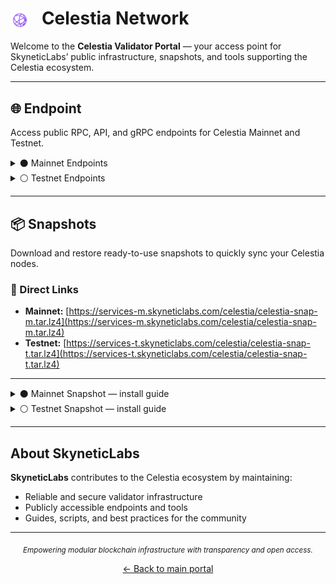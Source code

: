 # <img src="https://raw.githubusercontent.com/Skyneticlabs/Logo/main/celestia-logo.png" width="30" align="center"> &nbsp; Celestia Network

Welcome to the **Celestia Validator Portal** — your access point for SkyneticLabs’ public infrastructure, snapshots, and tools supporting the Celestia ecosystem.

---

## 🌐 Endpoint

Access public RPC, API, and gRPC endpoints for Celestia Mainnet and Testnet.

<details>
  <summary>⚫ Mainnet Endpoints</summary>

- **RPC:** [https://celestia-m-rpc.skyneticlabs.com](https://celestia-m-rpc.skyneticlabs.com)  
- **API:** [https://celestia-m-api.skyneticlabs.com](https://celestia-m-api.skyneticlabs.com)  
- **gRPC:** `celestia-m-grpc.skyneticlabs.com:443`
</details>

<details>
  <summary>⚪ Testnet Endpoints</summary>

- **RPC:** [https://celestia-t-rpc.skyneticlabs.com](https://celestia-t-rpc.skyneticlabs.com)  
- **API:** [https://celestia-t-api.skyneticlabs.com](https://celestia-t-api.skyneticlabs.com)  
- **gRPC:** `celestia-t-grpc.skyneticlabs.com:443`
</details>

---

## 📦 Snapshots

Download and restore ready-to-use snapshots to quickly sync your Celestia nodes.

### 🔗 Direct Links
- **Mainnet:** [https://services-m.skyneticlabs.com/celestia/celestia-snap-m.tar.lz4](https://services-m.skyneticlabs.com/celestia/celestia-snap-m.tar.lz4)  
- **Testnet:** [https://services-t.skyneticlabs.com/celestia/celestia-snap-t.tar.lz4](https://services-t.skyneticlabs.com/celestia/celestia-snap-t.tar.lz4)

---

<details>
<summary>⚫ Mainnet Snapshot — install guide</summary>

Use the following commands to restore **Celestia Mainnet** snapshot:
  
```bash
cd $HOME
sudo systemctl stop celestia-appd
cp $HOME/.celestia-app/data/priv_validator_state.json $HOME/.celestia-app/priv_validator_state.json.backup
rm -rf $HOME/.celestia-app/data
curl -L https://services-m.skyneticlabs.com/celestia/celestia-snap-m.tar.lz4 | tar -Ilz4 -xf - -C $HOME/.celestia-app/
mv $HOME/.celestia-app/priv_validator_state.json.backup $HOME/.celestia-app/data/priv_validator_state.json
sudo systemctl restart celestia-appd && sudo journalctl -u celestia-appd -f
```
</details>

<details>
<summary>⚪ Testnet Snapshot — install guide</summary>

Use the following commands to restore **Celestia Testnet** snapshot:
  
```bash
cd $HOME
sudo systemctl stop celestia-appd
cp $HOME/.celestia-app/data/priv_validator_state.json $HOME/.celestia-app/priv_validator_state.json.backup
rm -rf $HOME/.celestia-app/data
curl -L https://services-t.skyneticlabs.com/celestia/celestia-snap-t.tar.lz4 | tar -Ilz4 -xf - -C $HOME/.celestia-app/
mv $HOME/.celestia-app/priv_validator_state.json.backup $HOME/.celestia-app/data/priv_validator_state.json
sudo systemctl restart celestia-appd && sudo journalctl -u celestia-appd -f
```
</details>


---

##  About SkyneticLabs

**SkyneticLabs** contributes to the Celestia ecosystem by maintaining:

- Reliable and secure validator infrastructure  
- Publicly accessible endpoints and tools  
- Guides, scripts, and best practices for the community  

---

<p align="center">
  <sub><i>Empowering modular blockchain infrastructure with transparency and open access.</i></sub>
</p>

<p align="center"> <a href="README.md">← Back to main portal</a> </p> 
